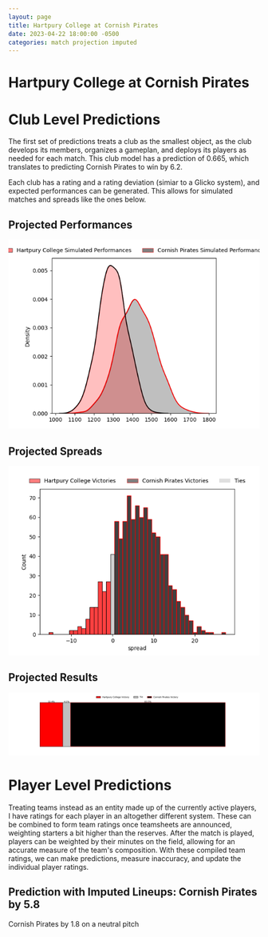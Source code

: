 ```yaml
---  
layout: page  
title: Hartpury College at Cornish Pirates  
date: 2023-04-22 18:00:00 -0500  
categories: match projection imputed  
---
```

# Hartpury College at Cornish Pirates

# Club Level Predictions


The first set of predictions treats a club as the smallest object, as the club develops its members, organizes a gameplan, and deploys its players as needed for each match. This club model has a prediction of 0.665, which translates to predicting Cornish Pirates to win by 6.2.

Each club has a rating and a rating deviation (simiar to a Glicko system), and expected performances can be generated. This allows for simulated matches and spreads like the ones below.
## Projected Performances


![Projected Performances](plots/performances_2023-04-22-CornishPirates-HartpuryCollege.png)
## Projected Spreads


![Projected Spreads](plots/spreads_2023-04-22-CornishPirates-HartpuryCollege.png)
## Projected Results


![Projected Results](plots/resultbar_2023-04-22-CornishPirates-HartpuryCollege.png)
# Player Level Predictions


Treating teams instead as an entity made up of the currently active players, I have ratings for each player in an altogether different system. These can be combined to form team ratings once teamsheets are announced, weighting starters a bit higher than the reserves. After the match is played, players can be weighted by their minutes on the field, allowing for an accurate measure of the team's composition. With these compiled team ratings, we can make predictions, measure inaccuracy, and update the individual player ratings.
## Prediction with Imputed Lineups: Cornish Pirates by 5.8


Cornish Pirates by 1.8 on a neutral pitch

